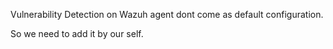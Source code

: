 Vulnerability Detection on Wazuh agent dont come as default configuration.

So we need to add it by our self.
